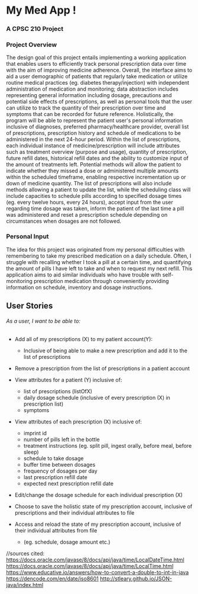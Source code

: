 # My Med App !

### A CPSC 210 Project

### Project Overview

<p>The design goal of this project entails implementing a working application that enables users to efficiently track 
personal prescription data over time with the aim of improving medicine adherence. Overall, the interface aims to aid a user demographic of patients that 
regularly take medication or utilize routine medical practices (eg. diabetes therapy/injection) with independent
administration of medication and monitoring; data abstraction includes representing general information including dosage, 
precautions and potential side effects of prescriptions, as well as personal tools that the user can utilize to 
track the quantity of their prescription over time and symptoms that can be recorded for future reference.
Holistically, the program will be able to represent the patient user's personal information inclusive of diagnoses, preferred
pharmacy/healthcare provider, overall list of prescriptions, prescription history and schedule of medications 
to be administered in the next 24-hour period. Within the list of prescriptions, each individual instance of 
medicine/prescription will include attributes such as treatment overview (purpose and usage), quantity of prescription, 
future refill dates, historical refill dates and the ability to customize input of the amount of treatments left. 
Potential methods will allow the patient to indicate whether they missed a dose or administered multiple amounts within
the scheduled timeframe, enabling respective incrementation up or down of medicine quantity. The list of prescriptions
will also include methods allowing a patient to update the list, while the scheduling class will include capacities to
schedule pills according to specified dosage times (eg. every twelve hours, every 24 hours), accept input from the user 
regarding time dosage was taken, inform the patient of the last time a pill was administered and reset a 
prescription schedule depending on circumstances when dosages are not followed. 

### Personal Input 
<p>The idea for this project was originated from my personal difficulties with remembering to take my prescribed
medication on a daily schedule. Often, I struggle with recalling whether I took a pill at a certain time, and 
quantifying the amount of pills I have left to take and when to request my next refill. This application aims to aid 
similar individuals who have trouble with self-monitoring prescription medication through conveniently providing 
information on schedule, inventory and dosage instructions.</p>

## User Stories

###### As a user, I want to be able to:

* Add all of my prescriptions (X) to my patient account(Y):
  * Inclusive of being able to make a new prescription and add it to the list of prescriptions

* Remove a prescription from the list of prescriptions in a patient account 

* View attributes for a patient (Y) inclusive of:
  * list of prescriptions (listOfX)
  * daily dosage schedule (inclusive of every prescription (X) in prescription list)
  * symptoms

* View attributes of each prescription (X) inclusive of: 
  * imprint id
  * number of pills left in the bottle
  * treatment instructions (eg. split pill, ingest orally, before meal, before sleep)
  * schedule to take dosage 
  * buffer time between dosages
  * frequency of dosages per day 
  * last prescription refill date 
  * expected next prescription refill date 
  
* Edit/change the dosage schedule for each individual prescription (X)

* Choose to save the holistic state of my prescription account, inclusive of prescriptions and their individual
  attributes to file

* Access and reload the state of my prescription account, inclusive of their individual attributes from file 
  * (eg. schedule, dosage amount etc.) 


//sources cited:
https://docs.oracle.com/javase/8/docs/api/java/time/LocalDateTime.html
https://docs.oracle.com/javase/8/docs/api/java/time/LocalTime.html
https://www.educative.io/answers/how-to-convert-a-double-to-int-in-java
https://dencode.com/en/date/iso8601
http://stleary.github.io/JSON-java/index.html

